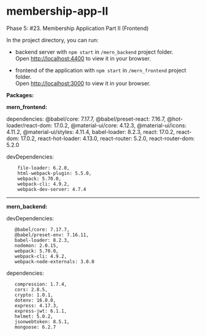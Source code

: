 # membership-app-II

Phase 5: #23. Membership Application Part II (Frontend)

In the project directory, you can run:

* backend server with `npm start` in `/mern_backend` project folder.\
Open [http://localhost:4400](http://localhost:4400) to view it in your browser.

* frontend of the application with `npm start` in `/mern_frontend` project folder.\
Open [http://localhost:3000](http://localhost:3000) to view it in your browser.


**Packages:**

**mern_frontend:**

dependencies:
        @babel/core: 7.17.7,
        @babel/preset-react: 7.16.7,
        @hot-loader/react-dom: 17.0.2,
        @material-ui/core: 4.12.3,
        @material-ui/icons: 4.11.2,
        @material-ui/styles: 4.11.4,
        babel-loader: 8.2.3,
        react: 17.0.2,
        react-dom: 17.0.2,
        react-hot-loader: 4.13.0,
        react-router: 5.2.0,
        react-router-dom: 5.2.0
  
devDependencies:
       
        file-loader: 6.2.0,
        html-webpack-plugin: 5.5.0,
        webpack: 5.70.0,
        webpack-cli: 4.9.2,
        webpack-dev-server: 4.7.4
  
----------------------------------

  **mern_backend:**
 
 devDependencies:
   
       @babel/core: 7.17.7,
       @babel/preset-env: 7.16.11,
       babel-loader: 8.2.3,
       nodemon: 2.0.15,
       webpack: 5.70.0,
       webpack-cli: 4.9.2,
       webpack-node-externals: 3.0.0
  
  dependencies:
    
       compression: 1.7.4,
       cors: 2.8.5,
       crypto: 1.0.1,
       dotenv: 16.0.0,
       express: 4.17.3,
       express-jwt: 6.1.1,
       helmet: 5.0.2,
       jsonwebtoken: 8.5.1,
       mongoose: 6.2.7
